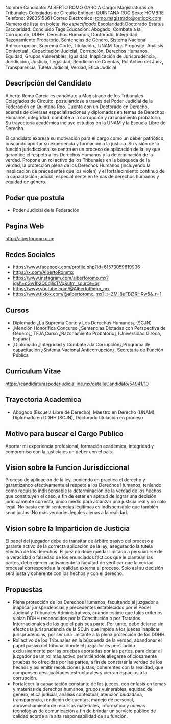 Nombre Candidato: ALBERTO ROMO GARCIA
Cargo: Magistraturas de Tribunales Colegiados de Circuito
Entidad: QUINTANA ROO
Sexo: HOMBRE
Telefono: 9983515361
Correo Electronico: romo.magistrado@outlook.com
Numero de lista en boleta: *No especificado*
Escolaridad: Doctorado
Estatus Escolaridad: Concluido
Tags Educación: Abogado, Combate a la Corrupción, DDHH, Derechos Humanos, Doctorado, Integridad, Razonamiento Probatorio, Sentencias de Género, Sistema Nacional Anticorrupción, Suprema Corte, Titulación., UNAM
Tags Propósito: Análisis Contextual., Capacitación Judicial, Corrupción, Derechos Humanos, Equidad, Grupos Vulnerables, Igualdad, Inaplicación de Jurisprudencia, Juridicción, Justicia, Legalidad, Rendición de Cuentas, Rol Activo del Juez, Transparencia, Tutela Judicial, Verdad, Ética Judicial


## Descripción del Candidato 

Alberto Romo García es candidato a Magistrado de los Tribunales Colegiados de Circuito, postulándose a través del Poder Judicial de la Federación en Quintana Roo. Cuenta con un Doctorado en Derecho, además de diversas especializaciones y diplomados en temas de Derechos Humanos, integridad, combate a la corrupción y razonamiento probatorio. Su trayectoria académica incluye estudios en la UNAM y la Escuela Libre de Derecho.

El candidato expresa su motivación para el cargo como un deber patriótico, buscando aportar su experiencia y formación a la justicia. Su visión de la función jurisdiccional se centra en un proceso de aplicación de la ley que garantice el respeto a los Derechos Humanos y la determinación de la verdad. Propone un rol activo de los Tribunales en la búsqueda de la verdad, la protección plena de los Derechos Humanos (incluyendo la inaplicación de precedentes que los violen) y el fortalecimiento continuo de la capacitación judicial, especialmente en temas de derechos humanos y equidad de género.


## Poder que postula

- Poder Judicial de la Federación


## Pagina Web

http://albertoromo.com


## Redes Sociales

- https://www.facebook.com/profile.php?id=61573059819936
- https://x.com/AlbertoRommx
- https://www.instagram.com/albertoromo.mx?igsh=cGw1b2Q0djlicTVq&utm_source=qr
- https://www.youtube.com/@AlbertoRomo_mx
- https://www.tiktok.com/@albertoromo_mx?_t=ZM-8uFBj3RHRw5&_r=1


## Cursos

- Diplomado ¿La Suprema Corte y Los Derechos Humanos¿ (SCJN)
- ,Mención Honorífica Concurso ¿Sentencias Dictadas con Perspectiva de Género¿, TFJA,Curso ¿Razonamiento Probatorio¿ (Universidad Girona, España)
- ,Diplomado ¿Integridad y Combate a la Corrupción¿,Programa de capacitación ¿Sistema Nacional Anticorrupción¿, Secretaría de Función Pública


## Curriculum Vitae

https://candidaturaspoderjudicial.ine.mx/detalleCandidato/54941/10


## Trayectoria Academica

- Abogado (Escuela Libre de Derecho), Maestro en Derecho (UNAM), Diplomado en DDHH (SCJN), Doctorado titulación en proceso


## Motivo para buscar el Cargo Publico

Aportar mi experiencia profesional, formación académica, integridad y compromiso con la justicia es un deber con el país


## Vision sobre la Funcion Jurisdiccional

Proceso de aplicación de la ley, poniendo en practica el derecho y garantizando efectivamente el respeto a los Derechos Humanos, teniendo como requisito indispensable la determinación de la verdad de los hechos que constituyen el caso, a fin de estar en aptitud de lograr una decisión jurídicamente correcta, único medio para alcanzar una justicia real y no solo legal. No basta emitir sentencias legítimas es indispensable que también sean justas. No más verdades legales ajenas a la realidad.


## Vision sobre la Imparticion de Justicia

El papel del juzgador debe de transitar de árbitro pasivo del proceso a garante activo de la correcta aplicación de la ley, asegurando la tutela efectiva de los derechos. El juez no debe quedar limitado a persuadirse de la veracidad o falsedad de los enunciados fácticos que le plantean las partes, debe ejercer activamente la facultad de verificar que la verdad procesal corresponda a la realidad externa al proceso. Solo así su decisión será justa y coherente con los hechos y con el derecho.


## Propuestas

- Plena protección de los Derechos Humanos, facultando al juzgador a inaplicar jurisprudencias y precedentes establecidos por el Poder Judicial y Tribunales Administrativos, cuando estime que tales criterios violan DDHH reconocidos por la Constitución o por Tratados Internacionales de los que el país sea parte. Por tanto, debe dejarse sin efectos la jurisprudencia de la SCJN que impide a los jueces inaplicar jurisprudencias, por ser una limitante a la plena protección de los DDHH.
- Rol activo de los Tribunales en la búsqueda de la verdad, abandonar el papel pasivo del tribunal donde el juzgador es persuadido exclusivamente por las pruebas aportadas por las partes, para dotar al juzgador de un rol más activo permitiéndole allegarse oficiosamente pruebas no ofrecidas por las partes, a fin de constatar la verdad de los hechos y así emitir resoluciones justas, coherentes con la realidad, que compensen desigualdades estructurales y cierran espacios a la corrupción.
- Fortalecer la capacitación constante de los jueces, con énfasis en temas y materias de derechos humanos, grupos vulnerables, equidad de género, ética judicial, análisis contextual, atención ciudadana, transparencia, rendición de cuentas, manejo de personal, aprovechamiento de recursos materiales, informática y nuevas tecnologías de comunicación a fin de brindar un servicio público de calidad acorde a la alta responsabilidad de su función.

